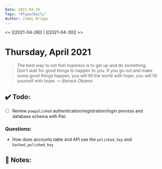 ```yaml
---
Date: 2021-04-29
Tags: "#Type/Daily"
Author: Jimmy Briggs
---
```


<< [[2021-04-28]] | [[2021-04-30]] >>

# Thursday, April 2021

> The best way to not feel hopeless is to get up and do something. Don't wait for good things to happen to you. If you go out and make some good things happen, you will fill the world with hope, you will fill yourself with hope.
> &mdash; <cite>Barack Obama</cite>


## ✔️ Todo:

- [ ] Review `powpolished` authentication/registration/login process and database schema with Pat:

### Questions:

- How does accounts table and API use the `polished_key` and `hashed_polished_key`

## 📝 Notes: